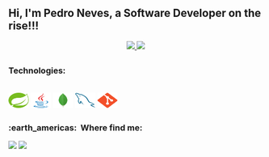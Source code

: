 ## Hi, I'm Pedro Neves, a Software Developer on the rise!!!
 
 <div align="center">
  
  <a href="https://github.com/PedroNevesHespanhol">
    <img height="180em" src="https://github-readme-stats.vercel.app/api?username=PedroNevesHespanhol&theme=dracula&show_icons=true" />
  </a>
  <img height="180em" src="https://github-readme-stats.vercel.app/api/top-langs/?username=PedroNevesHespanhol&layout=donut&theme=dracula"/>
</div>
  
   ##

 <h3> Technologies: </h3> 
<div style="display: inline_block"><br>
    <img align="center" alt="Pedro-spring" height="30" width="40" src="https://github.com/devicons/devicon/blob/master/icons/spring/spring-original.svg">
  <img align="center" alt="Pedro-java" height="30" width="40" src="https://raw.githubusercontent.com/devicons/devicon/master/icons/java/java-original.svg">
 <img align="center" alt="Pedro-mongo" height="30" width="40" src="https://raw.githubusercontent.com/devicons/devicon/master/icons/mongodb/mongodb-original.svg">
 <img align="center" alt="Pedro-mysql" height="30" width="40" src="https://raw.githubusercontent.com/devicons/devicon/master/icons/mysql/mysql-original.svg">
 <img align="center" alt="Pedro-git" height="30" width="40" src="https://raw.githubusercontent.com/devicons/devicon/master/icons/git/git-original.svg">
</div>
  
##


  <h3 style='left'>:earth_americas: &nbsp;Where find me:</h3>
  <a href = "mailto:pedroneveshespanhol@gmail.com"><img src="https://img.shields.io/badge/-Gmail-%23333?style=flat&logo=gmail&logoColor=white" target="_blank"></a>
  <a href="https://www.linkedin.com/in/pedro-neves-hespanhol-a00a44185" target="_blank"><img src="https://img.shields.io/badge/-LinkedIn-%230077B5?style=flat&logo=linkedin&logoColor=white" target="_blank"></a>
  
  ##
  




